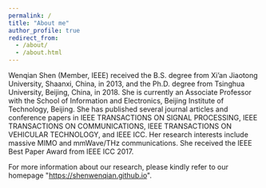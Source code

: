 ```yaml
---
permalink: /
title: "About me"
author_profile: true
redirect_from: 
  - /about/
  - /about.html
---
```


Wenqian Shen (Member, IEEE) received the B.S. degree from Xi’an Jiaotong University, Shaanxi, China, in 2013, and the Ph.D. degree from Tsinghua University, Beijing, China, in 2018. She is currently an Associate Professor with the School of Information and Electronics, Beijing Institute of Technology, Beijing. She has published several journal articles and conference papers in IEEE TRANSACTIONS ON SIGNAL PROCESSING, IEEE TRANSACTIONS ON COMMUNICATIONS, IEEE TRANSACTIONS ON VEHICULAR TECHNOLOGY, and IEEE ICC. Her research interests include massive MIMO and mmWave/THz communications. She received the IEEE Best Paper Award from IEEE ICC 2017.

For more information about our research, please kindly refer to our homepage "https://shenwenqian.github.io".
